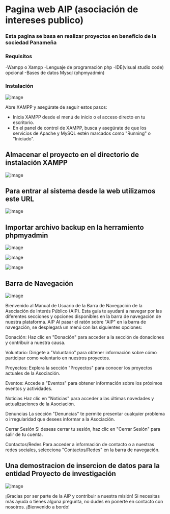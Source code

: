 # Pagina web AIP (asociación de intereses publico)
### Esta pagina se basa en realizar proyectos en beneficio de la sociedad Panameña 

### Requisitos
-Wampp o Xampp
-Lenguaje de programación php 
-IDE(visual studio code) opcional
-Bases de datos Mysql (phpmyadmin)

### Instalación
![image](https://github.com/sam264seg/login-registro2/assets/125157739/8d26dfb6-92fc-40de-9a22-16eeb3b382a2)

Abre XAMPP y asegúrate de seguir estos pasos:
- Inicia XAMPP desde el menú de inicio o el acceso directo en tu escritorio.
- En el panel de control de XAMPP, busca y asegúrate de que los servicios de Apache y MySQL estén marcados como "Running" o "Iniciado".

## Almacenar el proyecto en el directorio de instalación XAMPP
![image](https://github.com/sam264seg/login-registro2/assets/125157739/20c57e93-a5cc-4045-9489-8ec7b5f81cdf)

## Para entrar al sistema desde la web utilizamos este URL 
![image](https://github.com/sam264seg/login-registro2/assets/125157739/7561ffb9-1fdb-41e2-9874-63835a627bfc)

## Importar archivo backup en la herramiento phpmyadmin
![image](https://github.com/sam264seg/login-registro2/assets/125157739/035240a7-9717-4a60-9995-77da2e97437b)

![image](https://github.com/sam264seg/login-registro2/assets/125157739/0ef4205f-d3b2-4b7c-bae8-c3e1732d1cb9)

![image](https://github.com/sam264seg/login-registro2/assets/125157739/bc5f3aab-715b-45d5-ba71-7b4d6d34a975)



## Barra de Navegación
![image](https://github.com/sam264seg/login-registro2/assets/125157739/b37e0b22-40dd-4d45-b5c2-380722a8e77d)

Bienvenido al Manual de Usuario de la Barra de Navegación de la Asociación de Interés Público (AIP). Esta guía te ayudará a navegar por las diferentes secciones y opciones disponibles en la barra de navegación de nuestra plataforma.
AIP
Al pasar el ratón sobre "AIP" en la barra de navegación, se desplegará un menú con las siguientes opciones:

Donación: Haz clic en "Donación" para acceder a la sección de donaciones y contribuir a nuestra causa.

Voluntario: Dirígete a "Voluntario" para obtener información sobre cómo participar como voluntario en nuestros proyectos.

Proyectos: Explora la sección "Proyectos" para conocer los proyectos actuales de la Asociación.

Eventos: Accede a "Eventos" para obtener información sobre los próximos eventos y actividades.

Noticias
Haz clic en "Noticias" para acceder a las últimas novedades y actualizaciones de la Asociación.

Denuncias
La sección "Denuncias" te permite presentar cualquier problema o irregularidad que desees informar a la Asociación.

Cerrar Sesión
Si deseas cerrar tu sesión, haz clic en "Cerrar Sesión" para salir de tu cuenta.

Contactos/Redes
Para acceder a información de contacto o a nuestras redes sociales, selecciona "Contactos/Redes" en la barra de navegación.

## Una demostracion de insercion de datos para la entidad Proyecto de investigación
![image](https://github.com/sam264seg/login-registro2/assets/125157739/7b4d5f7a-45f5-448e-9eeb-b5d7368e3c0f)


¡Gracias por ser parte de la AIP y contribuir a nuestra misión! Si necesitas más ayuda o tienes alguna pregunta, no dudes en ponerte en contacto con nosotros. ¡Bienvenido a bordo!
